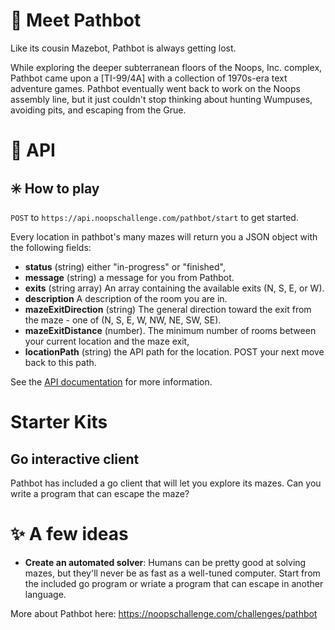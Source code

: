
# 👋 Meet Pathbot

Like its cousin Mazebot, Pathbot is always getting lost.

While exploring the deeper subterranean floors of the Noops, Inc. complex, Pathbot came upon a [TI-99/4A] with a collection of 1970s-era text adventure games. Pathbot eventually went back to work on the Noops assembly line, but it just couldn't stop thinking about hunting Wumpuses, avoiding pits, and escaping from the Grue.


# 🤖 API


## ✳️ How to play

`POST` to `https://api.noopschallenge.com/pathbot/start` to get started.

Every location in pathbot's many mazes will return you a JSON object with the following fields:

- **status** (string) either "in-progress" or "finished",
- **message** (string) a message for you from Pathbot.
- **exits** (string array) An array containing the available exits (N, S, E, or W).
- **description** A description of the room you are in.
- **mazeExitDirection** (string) The general direction toward the exit from the maze - one of (N, S, E, W, NW, NE, SW, SE).
- **mazeExitDistance** (number). The minimum number of rooms between your current location and the maze exit,
- **locationPath** (string) the API path for the location. POST your next move back to this path.

See the [API documentation](./API.md) for more information.

# Starter Kits

## Go interactive client

Pathbot has included a go client that will let you explore its mazes.
Can you write a program that can escape the maze?

# ✨ A few ideas

- **Create an automated solver**: Humans can be pretty good at solving mazes, but they'll never be as fast as a well-tuned computer. Start from the included go program or wriate a program that can escape in another language.

More about Pathbot here: https://noopschallenge.com/challenges/pathbot
